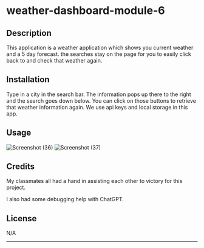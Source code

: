# weather-dashboard-module-6

## Description

This application is a weather application which shows you current weather and a 5 day forecast. the searches stay on the page for you to easily click back to and check that weather again.

## Installation

Type in a city in the search bar. The information pops up there to the right and the search goes down below. You can click on those buttons to retrieve that weather information again. We use api keys and local storage in this app.

## Usage

![Screenshot (36)](https://user-images.githubusercontent.com/126130230/231051091-0fcf159e-567f-49e0-96bc-c180144ba459.png)
![Screenshot (37)](https://user-images.githubusercontent.com/126130230/231051093-94988219-b62f-478f-8296-603ed910d949.png)

## Credits

My classmates all had a hand in assisting each other to victory for this project.

I also had some debugging help with ChatGPT.

## License

N/A

---
